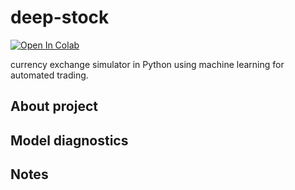 # deep-stock
[![Open In Colab](https://colab.research.google.com/assets/colab-badge.svg)]( https://colab.research.google.com/drive/deep_stock.ipynb )

currency exchange simulator in Python using machine learning for automated trading.


## About project



## Model diagnostics


## Notes
